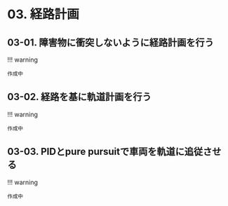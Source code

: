 # 03. 経路計画

## 03-01. 障害物に衝突しないように経路計画を行う

!!! warning

    作成中

## 03-02. 経路を基に軌道計画を行う

!!! warning

    作成中

## 03-03. PIDとpure pursuitで車両を軌道に追従させる

!!! warning

    作成中

